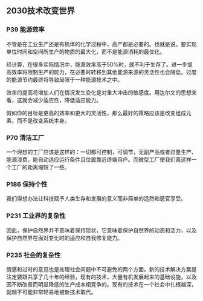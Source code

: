 ## 2030技术改变世界

### P39 能源效率

不管是在工业生产还是有机体的化学过程中，高产都是必要的。也就是说，要实现单位时间和空间所生产的物质的最大化，而不是能源消耗的最优化。

经计算，在很多实际情况中，能源效率高于50%时，就不利于生存了。进一步提高效率将限制生产的能力，在必要时转移到其他能源来源的灵活性也会降低。过度的能源节约最终将导致局限于一种能源技术之中。

效率的提高将增加人们在情况发生变化是对重大冲击的敏感度。用达尔文的思想来看，这就会减少适应性，降低适应能力。

假如你的目标是更高的效率和更大的灵活性，那么最好的策略应该是改变组成元素，而不是改变系统本身。


### P70 清洁工厂

一个理想的工厂应该是这样的：一切都可控制，可调节，无副产品或者过量生产、能源浪费，能自动适应运行条件且位置靠近终端用户。而微型工厂使我们离这样一个工厂的距离缩短了一些。

### P186 保持个性

我们得想办法让科技赋予人类生存和发展的意义而非简单的适然和感官享受。

### P231 工业界的复杂性

因此，保护自然界并不意味着保持现状，它意味着保护自然界的动态和活力，以及保护自然界在面对变化时的适应和自我修复能力。

### P235 社会的复杂性

情感和过时的意见也是处理社会问题中不可避免的两个方面。新的技术解决方案是注定要跟共享了几十年的经验，现有的技术，大量有机发展起来的基础设施，以及因不断改善而明显降低的生产成本相竞争的。现有的技术在一个社会中扎根越深，就越不可能非常轻易地被新技术取代。